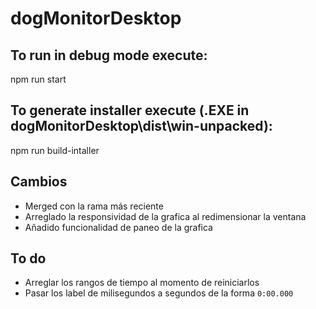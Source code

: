 # dogMonitorDesktop

## To run in debug mode execute:
 npm run start


## To generate installer execute (.EXE in dogMonitorDesktop\dist\win-unpacked):
npm run build-intaller

## Cambios
- Merged con la rama más reciente
- Arreglado la responsividad de la grafica al redimensionar la ventana
- Añadido funcionalidad de paneo de la grafica

## To do
- Arreglar los rangos de tiempo al momento de reiniciarlos
- Pasar los label de milisegundos a segundos de la forma `0:00.000`

